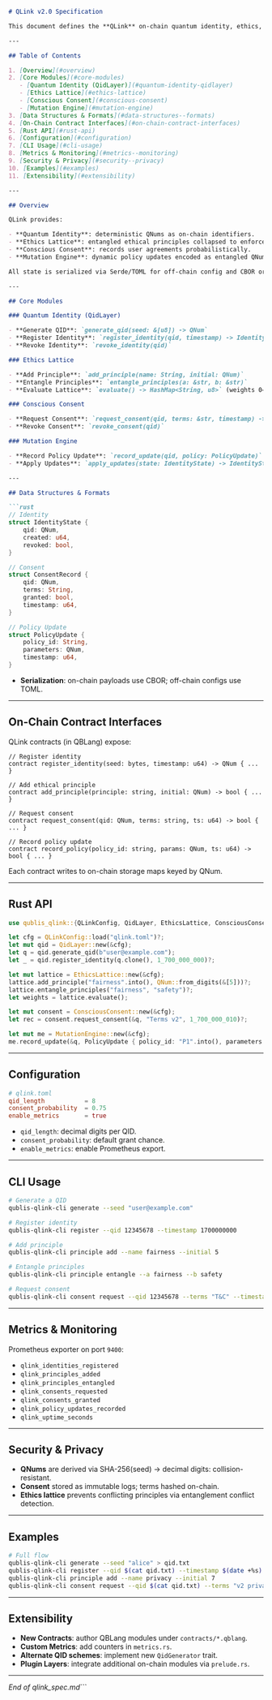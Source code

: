 ````markdown
# QLink v2.0 Specification

This document defines the **QLink** on‐chain quantum identity, ethics, consent, and policy mutation layer for **Qublis v2.0** (2-74136). QLink manages user identities as quantum numbers (QNums), enforces entangled ethical principles, records probabilistic consent, and supports dynamic policy updates via smart‐contract‐like modules.

---

## Table of Contents

1. [Overview](#overview)  
2. [Core Modules](#core-modules)  
   - [Quantum Identity (QidLayer)](#quantum-identity-qidlayer)  
   - [Ethics Lattice](#ethics-lattice)  
   - [Conscious Consent](#conscious-consent)  
   - [Mutation Engine](#mutation-engine)  
3. [Data Structures & Formats](#data-structures--formats)  
4. [On-Chain Contract Interfaces](#on-chain-contract-interfaces)  
5. [Rust API](#rust-api)  
6. [Configuration](#configuration)  
7. [CLI Usage](#cli-usage)  
8. [Metrics & Monitoring](#metrics--monitoring)  
9. [Security & Privacy](#security--privacy)  
10. [Examples](#examples)  
11. [Extensibility](#extensibility)  

---

## Overview

QLink provides:

- **Quantum Identity**: deterministic QNums as on-chain identifiers.  
- **Ethics Lattice**: entangled ethical principles collapsed to enforcement weights.  
- **Conscious Consent**: records user agreements probabilistically.  
- **Mutation Engine**: dynamic policy updates encoded as entangled QNum parameters.

All state is serialized via Serde/TOML for off-chain config and CBOR or JSON for on-chain payloads.

---

## Core Modules

### Quantum Identity (QidLayer)

- **Generate QID**: `generate_qid(seed: &[u8]) -> QNum`  
- **Register Identity**: `register_identity(qid, timestamp) -> IdentityState`  
- **Revoke Identity**: `revoke_identity(qid)`

### Ethics Lattice

- **Add Principle**: `add_principle(name: String, initial: QNum)`  
- **Entangle Principles**: `entangle_principles(a: &str, b: &str)`  
- **Evaluate Lattice**: `evaluate() -> HashMap<String, u8>` (weights 0–9)

### Conscious Consent

- **Request Consent**: `request_consent(qid, terms: &str, timestamp) -> ConsentRecord`  
- **Revoke Consent**: `revoke_consent(qid)`

### Mutation Engine

- **Record Policy Update**: `record_update(qid, policy: PolicyUpdate)`  
- **Apply Updates**: `apply_updates(state: IdentityState) -> IdentityState`

---

## Data Structures & Formats

```rust
// Identity
struct IdentityState {
    qid: QNum,
    created: u64,
    revoked: bool,
}

// Consent
struct ConsentRecord {
    qid: QNum,
    terms: String,
    granted: bool,
    timestamp: u64,
}

// Policy Update
struct PolicyUpdate {
    policy_id: String,
    parameters: QNum,
    timestamp: u64,
}
````

* **Serialization**: on-chain payloads use CBOR; off-chain configs use TOML.

---

## On-Chain Contract Interfaces

QLink contracts (in QBLang) expose:

```qblang
// Register identity
contract register_identity(seed: bytes, timestamp: u64) -> QNum { ... }

// Add ethical principle
contract add_principle(principle: string, initial: QNum) -> bool { ... }

// Request consent
contract request_consent(qid: QNum, terms: string, ts: u64) -> bool { ... }

// Record policy update
contract record_policy(policy_id: string, params: QNum, ts: u64) -> bool { ... }
```

Each contract writes to on-chain storage maps keyed by QNum.

---

## Rust API

```rust
use qublis_qlink::{QLinkConfig, QidLayer, EthicsLattice, ConsciousConsent, MutationEngine};

let cfg = QLinkConfig::load("qlink.toml")?;
let mut qid = QidLayer::new(&cfg);
let q = qid.generate_qid(b"user@example.com");
let _ = qid.register_identity(q.clone(), 1_700_000_000)?;

let mut lattice = EthicsLattice::new(&cfg);
lattice.add_principle("fairness".into(), QNum::from_digits(&[5]))?;
lattice.entangle_principles("fairness", "safety")?;
let weights = lattice.evaluate();

let mut consent = ConsciousConsent::new(&cfg);
let rec = consent.request_consent(&q, "Terms v2", 1_700_000_010)?;

let mut me = MutationEngine::new(&cfg);
me.record_update(&q, PolicyUpdate { policy_id: "P1".into(), parameters: QNum::zero(2), timestamp: 1_700_000_020 })?;
```

---

## Configuration

```toml
# qlink.toml
qid_length           = 8
consent_probability  = 0.75
enable_metrics       = true
```

* `qid_length`: decimal digits per QID.
* `consent_probability`: default grant chance.
* `enable_metrics`: enable Prometheus export.

---

## CLI Usage

```bash
# Generate a QID
qublis-qlink-cli generate --seed "user@example.com" 

# Register identity
qublis-qlink-cli register --qid 12345678 --timestamp 1700000000

# Add principle
qublis-qlink-cli principle add --name fairness --initial 5

# Entangle principles
qublis-qlink-cli principle entangle --a fairness --b safety

# Request consent
qublis-qlink-cli consent request --qid 12345678 --terms "T&C" --timestamp 1700000010
```

---

## Metrics & Monitoring

Prometheus exporter on port `9400`:

* `qlink_identities_registered`
* `qlink_principles_added`
* `qlink_principles_entangled`
* `qlink_consents_requested`
* `qlink_consents_granted`
* `qlink_policy_updates_recorded`
* `qlink_uptime_seconds`

---

## Security & Privacy

* **QNums** are derived via SHA-256(seed) → decimal digits: collision-resistant.
* **Consent** stored as immutable logs; terms hashed on-chain.
* **Ethics lattice** prevents conflicting principles via entanglement conflict detection.

---

## Examples

```bash
# Full flow
qublis-qlink-cli generate --seed "alice" > qid.txt
qublis-qlink-cli register --qid $(cat qid.txt) --timestamp $(date +%s)
qublis-qlink-cli principle add --name privacy --initial 7
qublis-qlink-cli consent request --qid $(cat qid.txt) --terms "v2 privacy" --timestamp $(date +%s)
```

---

## Extensibility

* **New Contracts**: author QBLang modules under `contracts/*.qblang`.
* **Custom Metrics**: add counters in `metrics.rs`.
* **Alternate QID schemes**: implement new `QidGenerator` trait.
* **Plugin Layers**: integrate additional on-chain modules via `prelude.rs`.

---

*End of qlink\_spec.md*\`\`\`
